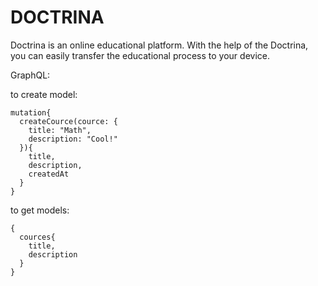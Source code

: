 # DOCTRINA

Doctrina is an online educational platform.
With the help of the Doctrina, you can easily transfer the educational process to your device.



GraphQL:

to create model:

```
mutation{
  createCource(cource: {
    title: "Math",
    description: "Cool!"
  }){
    title,
    description,
    createdAt
  }
}
```

to get models:

```
{
  cources{
    title,
    description
  }
}
```